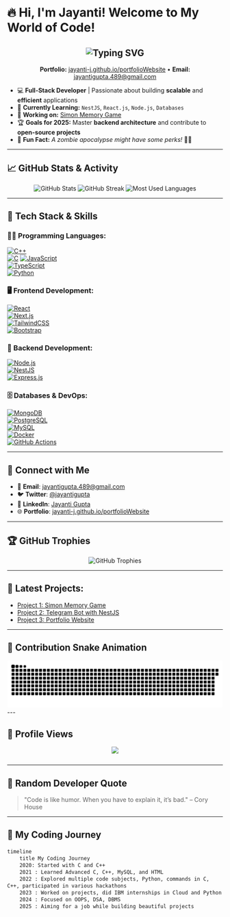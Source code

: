 # 🔥 Hi, I'm Jayanti! Welcome to My World of Code!

<h2 align="center">
  <img src="https://readme-typing-svg.herokuapp.com?font=Fira+Code&duration=4000&pause=1000&color=36C486&center=true&vCenter=true&width=800&lines=Hi%2C+I'm+Jayanti!;Full-Stack+Developer+%7C+Tech+Enthusiast;Welcome+to+My+Coding+Universe!;Let's+Build+Something+Awesome!+🚀" alt="Typing SVG" />
</h2>

<!-- Portfolio & Intro -->
<div align="center">
  <p>
    <b>Portfolio:</b> <a href="https://jayanti-j.github.io/portfolioWebsite/">jayanti-j.github.io/portfolioWebsite</a> • 
    <b>Email:</b> <a href="mailto:jayantigupta.489@gmail.com">jayantigupta.489@gmail.com</a>
  </p>
</div>

- 💻 **Full-Stack Developer** | Passionate about building **scalable** and **efficient** applications  
- 🌱 **Currently Learning:** `NestJS`, `React.js`, `Node.js`, `Databases`  
- 🚀 **Working on:** [Simon Memory Game](https://github.com/Jayanti-j/simon_memory_game)  
- 🏆 **Goals for 2025:** Master **backend architecture** and contribute to **open-source projects**  
- 🎯 **Fun Fact:** *A zombie apocalypse might have some perks!* 🧟‍♀️  

---
## 📈 GitHub Stats & Activity  

<div align="center">
  <img src="https://github-readme-stats.vercel.app/api?username=Jayanti-j&show_icons=true&theme=radical&hide_border=false" alt="GitHub Stats" height="170" />
  <img src="https://github-readme-streak-stats.herokuapp.com/?user=Jayanti-j&theme=radical&hide_border=false" alt="GitHub Streak" height="170" />
  <img src="https://github-readme-stats.vercel.app/api/top-langs?username=Jayanti-j&layout=compact&theme=radical&hide_border=false" height="170" alt="Most Used Languages" />
</div>  

---


## 🚀 Tech Stack & Skills  

### 👨‍💻 Programming Languages:
[![C++](https://img.shields.io/badge/C++-6A0DAD?style=flat&logo=c%2B%2B&logoColor=white)](https://www.cplusplus.com/)  
[![C](https://img.shields.io/badge/C-6A0DAD?style=flat&logo=c&logoColor=white)](https://en.wikipedia.org/wiki/C_(programming_language))  
[![JavaScript](https://img.shields.io/badge/JavaScript-FF6347?style=flat&logo=javascript&logoColor=white)](https://developer.mozilla.org/en-US/docs/Web/JavaScript)  
[![TypeScript](https://img.shields.io/badge/TypeScript-FFD700?style=flat&logo=typescript&logoColor=white)](https://www.typescriptlang.org/)  
[![Python](https://img.shields.io/badge/Python-DA70D6?style=flat&logo=python&logoColor=white)](https://www.python.org/)

### 🖥️ Frontend Development:
[![React](https://img.shields.io/badge/React-8A2BE2?style=flat&logo=react&logoColor=black)](https://reactjs.org/)  
[![Next.js](https://img.shields.io/badge/Next.js-4B0082?style=flat&logo=next.js&logoColor=white)](https://nextjs.org/)  
[![TailwindCSS](https://img.shields.io/badge/TailwindCSS-9932CC?style=flat&logo=tailwind-css&logoColor=white)](https://tailwindcss.com/)  
[![Bootstrap](https://img.shields.io/badge/Bootstrap-800080?style=flat&logo=bootstrap&logoColor=white)](https://getbootstrap.com/)

### 📡 Backend Development:
[![Node.js](https://img.shields.io/badge/Node.js-9932CC?style=flat&logo=node-dot-js&logoColor=white)](https://nodejs.org/)  
[![NestJS](https://img.shields.io/badge/NestJS-800080?style=flat&logo=nestjs&logoColor=white)](https://nestjs.com/)  
[![Express.js](https://img.shields.io/badge/Express.js-6A0DAD?style=flat&logo=express&logoColor=white)](https://expressjs.com/)

### 🗄️ Databases & DevOps:
[![MongoDB](https://img.shields.io/badge/MongoDB-9932CC?style=flat&logo=mongodb&logoColor=white)](https://www.mongodb.com/)  
[![PostgreSQL](https://img.shields.io/badge/PostgreSQL-DA70D6?style=flat&logo=postgresql&logoColor=white)](https://www.postgresql.org/)  
[![MySQL](https://img.shields.io/badge/MySQL-6A0DAD?style=flat&logo=mysql&logoColor=white)](https://www.mysql.com/)  
[![Docker](https://img.shields.io/badge/Docker-FF6347?style=flat&logo=docker&logoColor=white)](https://www.docker.com/)  
[![GitHub Actions](https://img.shields.io/badge/GitHub_Actions-FFD700?style=flat&logo=github-actions&logoColor=white)](https://github.com/features/actions)


---

## 🔗 Connect with Me  

- 📧 **Email**: [jayantigupta.489@gmail.com](mailto:jayantigupta.489@gmail.com)  
- 🐦 **Twitter**: [@jayantigupta](https://twitter.com/jayantigupta)  
- 💼 **LinkedIn**: [Jayanti Gupta](https://www.linkedin.com/in/jayanti-gupta/)  
- 🌐 **Portfolio**: [jayanti-j.github.io/portfolioWebsite](https://jayanti-j.github.io/portfolioWebsite)

---


## 🏆 GitHub Trophies  

<div align="center">
  <img src="https://github-profile-trophy.vercel.app/?username=Jayanti-j&theme=gruvbox&no-frame=true&row=1&column=6" alt="GitHub Trophies" />
</div>  

---

## 🚀 Latest Projects:
- [Project 1: Simon Memory Game](https://github.com/Jayanti-j/simon_memory_game)
- [Project 2: Telegram Bot with NestJS](https://github.com/Jayanti-j/telegram-nestjs-bot)
- [Project 3: Portfolio Website](https://jayanti-j.github.io/portfolioWebsite/)

---

## 🐍 Contribution Snake Animation  

<div align="center">
  <img src="https://raw.githubusercontent.com/Jayanti-j/Jayanti-j/output/snake.svg" alt="Contribution Snake Animation" />
</div>  
---

## 👀 Profile Views  
<div align="center">
  <img src="https://profile-counter.glitch.me/Jayanti-j/count.svg?"  />
</div>

###
---

## 🧠 Random Developer Quote  

> "Code is like humor. When you have to explain it, it’s bad." – Cory House

---

## 📅 My Coding Journey  

```mermaid
timeline
    title My Coding Journey
    2020: Started with C and C++
    2021 : Learned Advanced C, C++, MySQL, and HTML
    2022 : Explored multiple code subjects, Python, commands in C, C++, participated in various hackathons
    2023 : Worked on projects, did IBM internships in Cloud and Python
    2024 : Focused on OOPS, DSA, DBMS
    2025 : Aiming for a job while building beautiful projects
